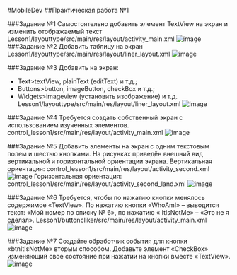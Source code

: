 #MobileDev
##Практическая работа №1

###Задание №1
  Самостоятельно добавить элемент TextView на экран и изменить отображаемый текст
  Lesson1/layouttype/src/main/res/layout/activity_main.xml
  ![image](https://github.com/user-attachments/assets/0c8df983-5d6e-49c1-ad49-2a54651d264e)
###Задание №2
  Добавить таблицу на экран
  Lesson1/layouttype/src/main/res/layout/liner_layout.xml
  ![image](https://github.com/user-attachments/assets/9a31f07d-c9de-4506-8f56-aed5d9851e6f)

###Задание №3
  Добавить на экран:
  - Text>textView, plainText (editText) и т.д.; 
  - Buttons>button, imageButton, checkBox и т.д.; 
  - Widgets>imageview (установить изображение) и т.д.
  Lesson1/layouttype/src/main/res/layout/liner_layout.xml
![image](https://github.com/user-attachments/assets/190122f3-be67-4499-8633-ce9248b326ed)

###Задание №4
  Требуется создать собственный экран с использованием изученных элементов. 
  control_lesson1/src/main/res/layout/activity_main.xml
  ![image](https://github.com/user-attachments/assets/cd359d04-0037-4397-953d-77ec05b34180)

###Задание №5
  Добавить элементы на экран с одним текстовым полем и шестью кнопками. 
  На рисунках приведён внешний вид вертикальной и горизонтальной ориентации экрана.
  Вертикальная ориентация:
  control_lesson1/src/main/res/layout/activity_second.xml
  ![image](https://github.com/user-attachments/assets/8662983c-ba69-4e5e-aff9-f7ff632e7cdc)
  Горизонтальная ориентация:
  control_lesson1/src/main/res/layout/activity_second_land.xml
  ![image](https://github.com/user-attachments/assets/847c6037-40db-48d7-8295-1cbc7877414d)

###Задание №6
  Требуется, чтобы по нажатию кнопки менялось содержимое «TextView». 
  По нажатию кнопки «WhoAmI» – выводится текст: «Мой номер по списку № 6», 
  по нажатию « ItIsNotMe» – «Это не я сделал». 
  Lesson1/buttoncliker/src/main/res/layout/activity_main.xml
  ![image](https://github.com/user-attachments/assets/feda79d2-56d0-4140-80de-83fa7cc73524)

###Задание №7
  Создайте обработчик события для кнопки «btnItIsNotMe» вторым способом. 
  Добавьте элемент «CheckBox» изменяющий свое состояние при нажатии на кнопки вместе «TextView».
    ![image](https://github.com/user-attachments/assets/131db012-ab08-4423-95c8-b1601d5e1ebf)
